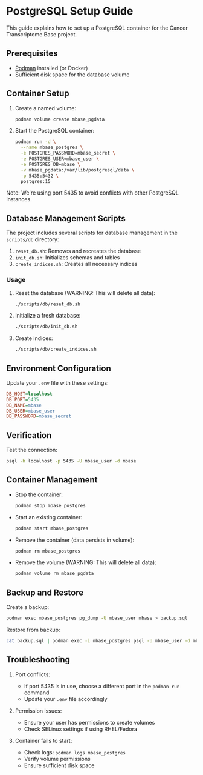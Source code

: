 # PostgreSQL Setup Guide

This guide explains how to set up a PostgreSQL container for the Cancer Transcriptome Base project.

## Prerequisites

- [Podman](https://podman.io/) installed (or Docker)
- Sufficient disk space for the database volume

## Container Setup

1. Create a named volume:
   ```bash
   podman volume create mbase_pgdata
   ```

2. Start the PostgreSQL container:
   ```bash
   podman run -d \
     --name mbase_postgres \
     -e POSTGRES_PASSWORD=mbase_secret \
     -e POSTGRES_USER=mbase_user \
     -e POSTGRES_DB=mbase \
     -v mbase_pgdata:/var/lib/postgresql/data \
     -p 5435:5432 \
     postgres:15
   ```

Note: We're using port 5435 to avoid conflicts with other PostgreSQL instances.

## Database Management Scripts

The project includes several scripts for database management in the `scripts/db` directory:

1. `reset_db.sh`: Removes and recreates the database
2. `init_db.sh`: Initializes schemas and tables
3. `create_indices.sh`: Creates all necessary indices

### Usage

1. Reset the database (WARNING: This will delete all data):
   ```bash
   ./scripts/db/reset_db.sh
   ```

2. Initialize a fresh database:
   ```bash
   ./scripts/db/init_db.sh
   ```

3. Create indices:
   ```bash
   ./scripts/db/create_indices.sh
   ```

## Environment Configuration

Update your `.env` file with these settings:

```ini
DB_HOST=localhost
DB_PORT=5435
DB_NAME=mbase
DB_USER=mbase_user
DB_PASSWORD=mbase_secret
```

## Verification

Test the connection:

```bash
psql -h localhost -p 5435 -U mbase_user -d mbase
```

## Container Management

- Stop the container:
  ```bash
  podman stop mbase_postgres
  ```

- Start an existing container:
  ```bash
  podman start mbase_postgres
  ```

- Remove the container (data persists in volume):
  ```bash
  podman rm mbase_postgres
  ```

- Remove the volume (WARNING: This will delete all data):
  ```bash
  podman volume rm mbase_pgdata
  ```

## Backup and Restore

Create a backup:
```bash
podman exec mbase_postgres pg_dump -U mbase_user mbase > backup.sql
```

Restore from backup:
```bash
cat backup.sql | podman exec -i mbase_postgres psql -U mbase_user -d mbase
```

## Troubleshooting

1. Port conflicts:
   - If port 5435 is in use, choose a different port in the `podman run` command
   - Update your `.env` file accordingly

2. Permission issues:
   - Ensure your user has permissions to create volumes
   - Check SELinux settings if using RHEL/Fedora

3. Container fails to start:
   - Check logs: `podman logs mbase_postgres`
   - Verify volume permissions
   - Ensure sufficient disk space